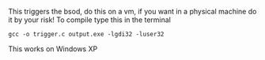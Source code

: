 This triggers the bsod, do this on a vm, if you want in a physical machine do it by your risk!
To compile type this in the terminal
```
gcc -o trigger.c output.exe -lgdi32 -luser32
```
This works on Windows XP
